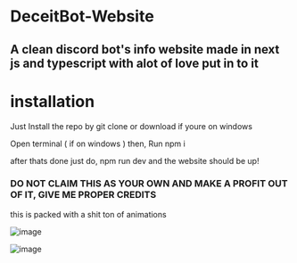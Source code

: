 # DeceitBot-Website
## A clean discord bot's info website made in next js and typescript with alot of love put in to it

# installation

Just Install the repo by git clone or download if youre on windows

Open terminal ( if on windows ) then, Run npm i

after thats done just do, npm run dev and the website should be up!


### DO NOT CLAIM THIS AS YOUR OWN AND MAKE A PROFIT OUT OF IT, GIVE ME PROPER CREDITS

this is packed with a shit ton of animations

![image](https://github.com/user-attachments/assets/5a964bbf-0d3d-4d68-9134-b6b21b3a3729)

![image](https://github.com/user-attachments/assets/971e85b5-370f-4d5a-90c2-c363cd5818f4)
